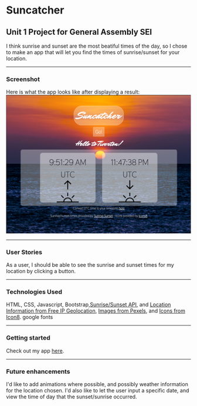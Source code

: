 # Suncatcher
## Unit 1 Project for General Assembly SEI

I think sunrise and sunset are the most beatiful times of the day, so I chose to make an app that will let you find the times of sunrise/sunset for your location.

-------------

### Screenshot
Here is what the app looks like after displaying a result:
![Suncatcher](images/Suncatcher.png "Screenshot")

-------------

### User Stories
As a user, I should be able to see the sunrise and sunset times for my location by clicking a button.

-------------

### Technologies Used
HTML, CSS, Javascript, Bootstrap,[Sunrise/Sunset API](https://sunrise-sunset.org/api), and [Location Information from Free IP Geolocation](https://freegeoip.app/json/), [Images from Pexels](https://pexels.com), and [Icons from Icon8](https://icon8.com). google fonts

-------------

### Getting started
Check out my app [here](https://suncatcher.surge.sh/).

-------------

### Future enhancements
I'd like to add animations where possible, and possibly weather information for the location chosen. 
I'd also like to let the user input a specific date, and view the time of day that the sunset/sunrise occurred. 
